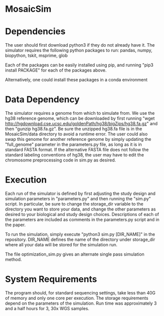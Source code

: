 # MosaicSim
# Dependencies
The user should first download python3 if they do not already have it.
The simulator requires the following python packages to run: pandas, numpy, biopython, tskit, msprime, glob

Each of the packages can be easily installed using pip, and running "pip3 install PACKAGE" for each of the packages above.

Alternatively, one could install these packages in a conda environment
# Data Dependency
The simulator requires a genome from which to simulate from. We use the hg38 reference genome, which can be downloaded by first running "wget http://hgdownload.cse.ucsc.edu/goldenPath/hg38/bigZips/hg38.fa.gz" and then "gunzip hg38.fa.gz". Be sure the unzipped hg38.fa file is in the MosaicSim/data directory to avoid a runtime error. The user could also swap this genome for another reference genome by simply updating the "full_genome" parameter in the parameters.py file, as long as it is in standard FASTA format. If the alternative FASTA file does not follow the standard labeling conventions of hg38, the user may have to edit the chromosome preprocessing code in sim.py as desired.

# Execution
Each run of the simulator is defined by first adjusting the study design and simulation parameters in "parameters.py" and then running the "sim.py" script. In particular, be sure to change the storage_dir variable to the directory you want to store your data, and change the other parameters as desired to your biological and study design choices. Descriptions of each of the parameters are included as comments in the parameters.py script and in the paper.

To run the simulation, simply execute "python3 sim.py [DIR_NAME]" in the repository. DIR_NAME defines the name of the directory under storage_dir where all your data will be stored for the simulation run.

The file optimization_sim.py gives an alternate single pass simulation method.

# System Requirements
The program should, for standard sequencing settings, take less than 40G of memory and only one core per execution. The storage requirements depend on the parameters of the simulation. Run time was approximately 3 and a half hours for 3, 30x WGS samples.
